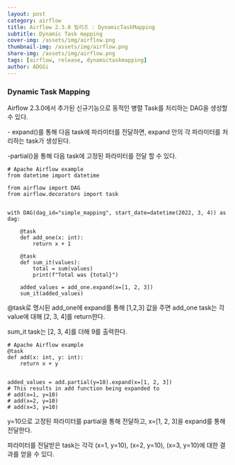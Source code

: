 ```yaml
---
layout: post
category: airflow
title: Airflow 2.3.0 릴리즈 : DynamicTaskMapping
subtitle: Dynamic Task mapping
cover-img: /assets/img/airflow.png
thumbnail-img: /assets/img/airflow.png
share-img: /assets/img/airflow.png
tags: [airflow, release, dynamictaskmapping]
author: ADGGi
---
```


### Dynamic Task Mapping

Airflow 2.3.0에서 추가된 신규기능으로 동적인 병렬 Task를 처리하는 DAG을 생성할 수 있다.

\- expand()를 통해 다음 task에 파라미터를 전달하면, expand 안의 각 파라미터를 처리하는 task가 생성된다.

\-partial()을 통해 다음 task에 고정된 파라미터를 전달 할 수 있다.

```
# Apache Airflow example
from datetime import datetime

from airflow import DAG
from airflow.decorators import task


with DAG(dag_id="simple_mapping", start_date=datetime(2022, 3, 4)) as dag:

    @task
    def add_one(x: int):
        return x + 1

    @task
    def sum_it(values):
        total = sum(values)
        print(f"Total was {total}")

    added_values = add_one.expand(x=[1, 2, 3])
    sum_it(added_values)
```

@task로 명시된 add\_one에 expand를 통해 \[1,2,3\] 값을 주면 add\_one task는 각 value에 대해 \[2, 3, 4\]를 return한다.

sum\_it task는 \[2, 3, 4\]를 더해 9를 출력한다.

```
# Apache Airflow example
@task
def add(x: int, y: int):
    return x + y


added_values = add.partial(y=10).expand(x=[1, 2, 3])
# This results in add function being expanded to
# add(x=1, y=10)
# add(x=2, y=10)
# add(x=3, y=10)
```

y=10으로 고정된 파라미터를 partial을 통해 전달하고, x=\[1, 2, 3\]을 expand를 통해 전달한다.

파라미터를 전달받은 task는 각각 (x=1, y=10), (x=2, y=10), (x=3, y=10)에 대한 결과를 얻을 수 있다.
